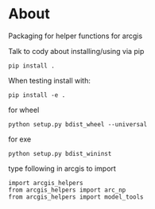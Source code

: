 # About

Packaging for helper functions for arcgis

Talk to cody about installing/using via pip

    pip install .

When testing install with:

    pip install -e .

for wheel

    python setup.py bdist_wheel --universal

for exe

    python setup.py bdist_wininst


type following in arcgis to import

    import arcgis_helpers
    from arcgis_helpers import arc_np
    from arcgis_helpers import model_tools